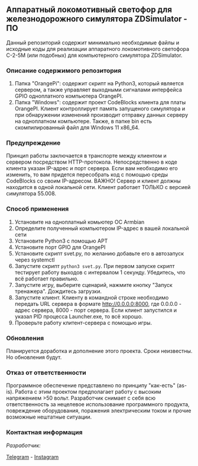 ## Аппаратный локомотивный светофор для железнодорожного симулятора ZDSimulator - ПО
Данный репозиторий содержит минимально необходимые файлы и исходные коды для реализации аппаратного локомотивного светофора С-2-5М (или подобных) для компьютерного симулятора ZDSimulator.
### Описание содержимого репозитория

 1. Папка "OrangePi": содержит скрипт на Python3, который является сервером, а также управляет выходными сигналами интерфейса GPIO одноплатного компьютера OrangePI.
 2. Папка "Windows": содержит проект CodeBlocks клиента для платы OrangePI. Клиент контроллирует память запущеного симулятора и при обнаружении изменений производит отправку данных серверу на одноплатном компьютере. Также, в папке bin есть скомпилированный файл для Windows 11 x86_64.
### Предупреждение
 Принцип работы заключается в транспорте между клиентом и сервером посредством HTTP-протокола. Непосредственно в коде клиента указан IP-адрес и порт сервера. Если вам необходимо его изменить, то вам придется пересобрать код с помощью среды CodeBlocks со своим IP-адресом.
 ВАЖНО! Сервер и клиент должны находится в одной локальной сети.
 Клиент работает ТОЛЬКО с версией симулятора 55.008.
 ### Способ применения
 
 1. Установите на одноплатный комьютер ОС Armbian
 2. Определите полученный компьютером IP-адрес в вашей локальной сети
 3. Установите Python3 с помощью APT
 4. Установите порт GPIO для OrangePI
 5. Установите скрипт svet.py, по желанию добавьте его в автозапуск через systemctl
 6. Запустите скрипт `python3 svet.py`. При первом запуске скрипт тестирует работу выходов с интервалом 1 секунду. Убедитесь, что всё работает правильно.
 7. Запустите игру, выберите сценарий, нажмите кнопку "Запуск тренажера". Дождитесь загрузки.
 8. Запустите клиент. Клиенту в командной строке необходимо передать URL сервера в формате http://0.0.0.0:8000, где 0.0.0.0 - адрес сервера, 8000 - порт сервера. Если клиент запустился и указал PID процесса Launcher.exe, то всё хорошо.
 9. Проверьте работу клитент-сервера с помощью игры. 
### Обновления
Планируется доработка и дополнение этого проекта. Сроки неизвестны. Но обновления будут.

### Отказ от ответственности
Программное обеспечение представлено по принципу "как-есть" (as-is).
Работа с этим проектом предполагает работу с высоким напряжением >50 вольт.
Разработчик снимает с себя всю ответственность за нецелевое использование программного продукта, повреждение оборудования, поражения электрическим током и прочие возможные нештатные ситуации.
### Контактная информация
*Разработчик:*

 [Telegram](https://t.me/ur3zlt) - [Instagram](https://instagram.com/dmitrymechanic)
